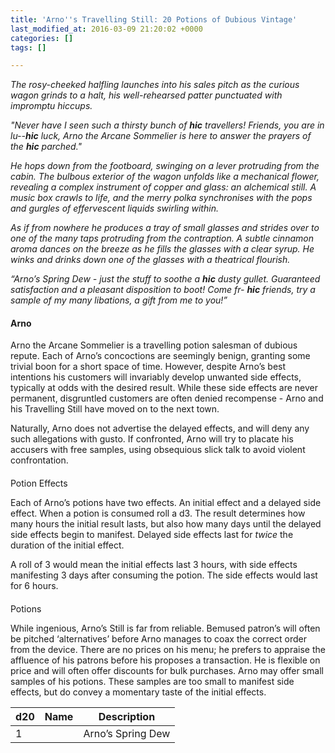 ```yaml
---
title: 'Arno''s Travelling Still: 20 Potions of Dubious Vintage'
last_modified_at: 2016-03-09 21:20:02 +0000
categories: []
tags: []

---
```

_The rosy-cheeked halfling launches into his sales pitch as the curious wagon grinds to a halt, his well-rehearsed patter punctuated with impromptu hiccups._

_"Never have I seen such a thirsty bunch of __*hic*__ travellers! Friends, you are in lu--__*hic*__ luck, Arno the Arcane Sommelier is here to answer the prayers of the __*hic*__ parched."_

_He hops down from the footboard, swinging on a lever protruding from the cabin. The bulbous exterior of the wagon unfolds like a mechanical flower, revealing a complex instrument of copper and glass: an alchemical still. A music box crawls to life, and the merry polka synchronises with the pops and gurgles of effervescent liquids swirling within._

_As if from nowhere he produces a tray of small glasses and strides over to one of the many taps protruding from the contraption. A subtle cinnamon aroma dances on the breeze as he fills the glasses with a clear syrup. He winks and drinks down one of the glasses with a theatrical flourish._

_“Arno’s Spring Dew - just the stuff to soothe a __*hic*__ dusty gullet. Guaranteed satisfaction and a pleasant disposition to boot! Come fr- __*hic*__ friends, try a sample of my many libations, a gift from me to you!”_

#### Arno

Arno the Arcane Sommelier is a travelling potion salesman of dubious repute. Each of Arno’s concoctions are seemingly benign, granting some trivial boon for a short space of time. However, despite Arno’s best intentions his customers will invariably develop unwanted side effects, typically at odds with the desired result. While these side effects are never permanent, disgruntled customers are often denied recompense - Arno and his Travelling Still have moved on to the next town.

Naturally, Arno does not advertise the delayed effects, and will deny any such allegations with gusto. If confronted, Arno will try to placate his accusers with free samples, using obsequious slick talk to avoid violent confrontation.

####   
Potion Effects

Each of Arno’s potions have two effects. An initial effect and a delayed side effect. When a potion is consumed roll a d3. The result determines how many hours the initial result lasts, but also how many days until the delayed side effects begin to manifest. Delayed side effects last for _twice_ the duration of the initial effect.

A roll of 3 would mean the initial effects last 3 hours, with side effects manifesting 3 days after consuming the potion. The side effects would last for 6 hours.

####   
Potions

While ingenious, Arno’s Still is far from reliable. Bemused patron’s will often be pitched ‘alternatives’ before Arno manages to coax the correct order from the device. There are no prices on his menu; he prefers to appraise the affluence of his patrons before his proposes a transaction. He is flexible on price and will often offer discounts for bulk purchases. Arno may offer small samples of his potions. These samples are too small to manifest side effects, but do convey a momentary taste of the initial effects.


|d20|Name|Description|
|--|--|--|
|1||Arno’s Spring Dew|A cinnamon flavoured liqueur, delicious and refreshing. You feel erudite and charming.**Side effects:** You struggle to talk in words of more than one syllable. Drinking 3 servings a day causes uncontrollable hiccups for the next 24 hours.|